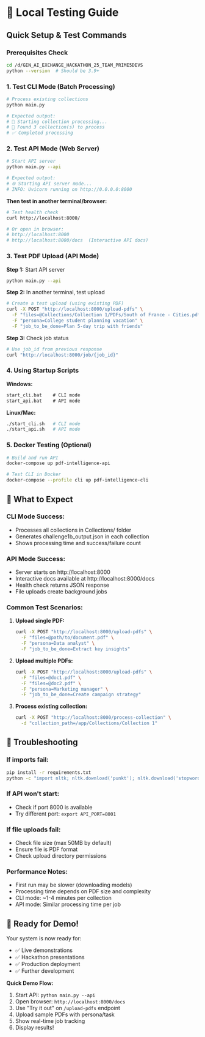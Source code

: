 # 🧪 **Local Testing Guide**

## Quick Setup & Test Commands

### **Prerequisites Check**
```bash
cd /d/GEN_AI_EXCHANGE_HACKATHON_25_TEAM_PRIME5DEVS
python --version  # Should be 3.9+
```

### **1. Test CLI Mode (Batch Processing)**
```bash
# Process existing collections
python main.py

# Expected output:
# 🚀 Starting collection processing...
# 📂 Found 3 collection(s) to process
# ✅ Completed processing
```

### **2. Test API Mode (Web Server)**
```bash
# Start API server
python main.py --api

# Expected output:
# 🌐 Starting API server mode...
# INFO: Uvicorn running on http://0.0.0.0:8000
```

**Then test in another terminal/browser:**
```bash
# Test health check
curl http://localhost:8000/

# Or open in browser:
# http://localhost:8000
# http://localhost:8000/docs  (Interactive API docs)
```

### **3. Test PDF Upload (API Mode)**

**Step 1:** Start API server
```bash
python main.py --api
```

**Step 2:** In another terminal, test upload
```bash
# Create a test upload (using existing PDF)
curl -X POST "http://localhost:8000/upload-pdfs" \
  -F "files=@Collections/Collection 1/PDFs/South of France - Cities.pdf" \
  -F "persona=College student planning vacation" \
  -F "job_to_be_done=Plan 5-day trip with friends"
```

**Step 3:** Check job status
```bash
# Use job_id from previous response
curl "http://localhost:8000/job/{job_id}"
```

### **4. Using Startup Scripts**

**Windows:**
```cmd
start_cli.bat    # CLI mode
start_api.bat    # API mode
```

**Linux/Mac:**
```bash
./start_cli.sh   # CLI mode
./start_api.sh   # API mode
```

### **5. Docker Testing (Optional)**
```bash
# Build and run API
docker-compose up pdf-intelligence-api

# Test CLI in Docker
docker-compose --profile cli up pdf-intelligence-cli
```

## 🎯 **What to Expect**

### **CLI Mode Success:**
- Processes all collections in Collections/ folder
- Generates challenge1b_output.json in each collection
- Shows processing time and success/failure count

### **API Mode Success:**
- Server starts on http://localhost:8000
- Interactive docs available at http://localhost:8000/docs
- Health check returns JSON response
- File uploads create background jobs

### **Common Test Scenarios:**

1. **Upload single PDF:**
   ```bash
   curl -X POST "http://localhost:8000/upload-pdfs" \
     -F "files=@path/to/document.pdf" \
     -F "persona=Data analyst" \
     -F "job_to_be_done=Extract key insights"
   ```

2. **Upload multiple PDFs:**
   ```bash
   curl -X POST "http://localhost:8000/upload-pdfs" \
     -F "files=@doc1.pdf" \
     -F "files=@doc2.pdf" \
     -F "persona=Marketing manager" \
     -F "job_to_be_done=Create campaign strategy"
   ```

3. **Process existing collection:**
   ```bash
   curl -X POST "http://localhost:8000/process-collection" \
     -d "collection_path=/app/Collections/Collection 1"
   ```

## 🔧 **Troubleshooting**

### **If imports fail:**
```bash
pip install -r requirements.txt
python -c "import nltk; nltk.download('punkt'); nltk.download('stopwords')"
```

### **If API won't start:**
- Check if port 8000 is available
- Try different port: `export API_PORT=8001`

### **If file uploads fail:**
- Check file size (max 50MB by default)
- Ensure file is PDF format
- Check upload directory permissions

### **Performance Notes:**
- First run may be slower (downloading models)
- Processing time depends on PDF size and complexity
- CLI mode: ~1-4 minutes per collection
- API mode: Similar processing time per job

## 🚀 **Ready for Demo!**

Your system is now ready for:
- ✅ Live demonstrations
- ✅ Hackathon presentations  
- ✅ Production deployment
- ✅ Further development

**Quick Demo Flow:**
1. Start API: `python main.py --api`
2. Open browser: `http://localhost:8000/docs`
3. Use "Try it out" on `/upload-pdfs` endpoint
4. Upload sample PDFs with persona/task
5. Show real-time job tracking
6. Display results!
